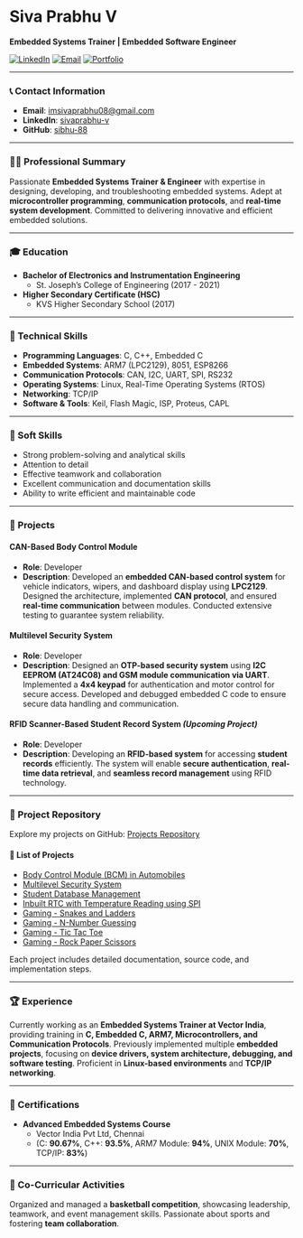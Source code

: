 # Siva Prabhu V

**Embedded Systems Trainer | Embedded Software Engineer**

[![LinkedIn](https://img.shields.io/badge/LinkedIn-Connect-blue)](https://www.linkedin.com/in/sivaprabhu-v/)
[![Email](https://img.shields.io/badge/Email-imsivaprabhu08%40gmail.com-red)](mailto:imsivaprabhu08@gmail.com)
[![Portfolio](https://img.shields.io/badge/Portfolio-Visit%20My%20Site-blue)](https://sibhu-88.github.io/sivaprabhu.github.io/)

---

### 📞 Contact Information
- **Email**: [imsivaprabhu08@gmail.com](mailto:imsivaprabhu08@gmail.com)
- **LinkedIn**: [sivaprabhu-v](https://www.linkedin.com/in/sivaprabhu-v/)
- **GitHub**: [sibhu-88](https://github.com/sibhu-88)

---

### 👨‍💻 Professional Summary

Passionate **Embedded Systems Trainer & Engineer** with expertise in designing, developing, and troubleshooting embedded systems. Adept at **microcontroller programming**, **communication protocols**, and **real-time system development**. Committed to delivering innovative and efficient embedded solutions.

---

### 🎓 Education

- **Bachelor of Electronics and Instrumentation Engineering**
  - St. Joseph’s College of Engineering (2017 - 2021)
- **Higher Secondary Certificate (HSC)**
  - KVS Higher Secondary School (2017)

---

### 💼 Technical Skills

- **Programming Languages**: C, C++, Embedded C
- **Embedded Systems**: ARM7 (LPC2129), 8051, ESP8266
- **Communication Protocols**: CAN, I2C, UART, SPI, RS232
- **Operating Systems**: Linux, Real-Time Operating Systems (RTOS)
- **Networking**: TCP/IP
- **Software & Tools**: Keil, Flash Magic, ISP, Proteus, CAPL

---

### 🌟 Soft Skills

- Strong problem-solving and analytical skills
- Attention to detail
- Effective teamwork and collaboration
- Excellent communication and documentation skills
- Ability to write efficient and maintainable code

---

### 🚀 Projects

#### CAN-Based Body Control Module
- **Role**: Developer
- **Description**: Developed an **embedded CAN-based control system** for vehicle indicators, wipers, and dashboard display using **LPC2129**. Designed the architecture, implemented **CAN protocol**, and ensured **real-time communication** between modules. Conducted extensive testing to guarantee system reliability.

#### Multilevel Security System
- **Role**: Developer
- **Description**: Designed an **OTP-based security system** using **I2C EEPROM (AT24C08) and GSM module communication via UART**. Implemented a **4x4 keypad** for authentication and motor control for secure access. Developed and debugged embedded C code to ensure secure data handling and communication.

#### RFID Scanner-Based Student Record System *(Upcoming Project)*
- **Role**: Developer
- **Description**: Developing an **RFID-based system** for accessing **student records** efficiently. The system will enable **secure authentication**, **real-time data retrieval**, and **seamless record management** using RFID technology.

---

### 📂 Project Repository

Explore my projects on GitHub: [Projects Repository](https://github.com/sibhu-88/Projects)

#### 🔹 List of Projects
- [Body Control Module (BCM) in Automobiles](https://github.com/sibhu-88/Projects/tree/main/Body-Control-Module)
- [Multilevel Security System](https://github.com/sibhu-88/Projects/tree/main/Multilevel-Security-System)
- [Student Database Management](https://github.com/sibhu-88/Projects/tree/main/STUDENTS_DATABASE)
- [Inbuilt RTC with Temperature Reading using SPI](https://github.com/sibhu-88/Projects/tree/main/INBUILD_RTC_ARM)
- [Gaming - Snakes and Ladders](https://github.com/sibhu-88/Projects/tree/main/Game/snakesAndLadders.c)
- [Gaming - N-Number Guessing](https://github.com/sibhu-88/Projects/tree/main/Game/Number_Guessing.c)
- [Gaming - Tic Tac Toe](https://github.com/sibhu-88/Projects/tree/main/Game/Tic_Tac_Toe.c)
- [Gaming - Rock Paper Scissors](https://github.com/sibhu-88/Projects/tree/main/Game/Rock_Paper_Scissors.c)

Each project includes detailed documentation, source code, and implementation steps.

---

### 🏆 Experience

Currently working as an **Embedded Systems Trainer at Vector India**, providing training in **C, Embedded C, ARM7, Microcontrollers, and Communication Protocols**. Previously implemented multiple **embedded projects**, focusing on **device drivers, system architecture, debugging, and software testing**. Proficient in **Linux-based environments** and **TCP/IP networking**.

---

### 📜 Certifications

- **Advanced Embedded Systems Course**  
  - Vector India Pvt Ltd, Chennai  
  - (C: **90.67%**, C++: **93.5%**, ARM7 Module: **94%**, UNIX Module: **70%**, TCP/IP: **83%**)

---

### 🏀 Co-Curricular Activities

Organized and managed a **basketball competition**, showcasing leadership, teamwork, and event management skills. Passionate about sports and fostering **team collaboration**.
